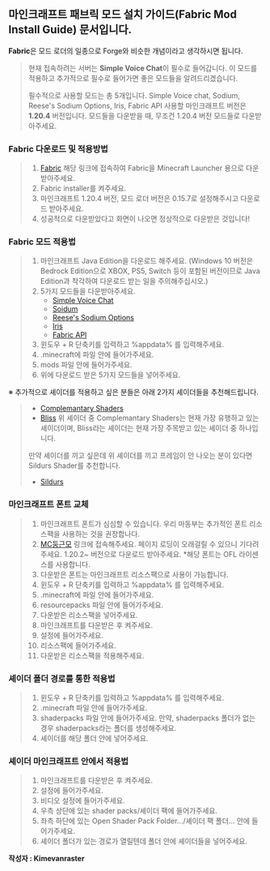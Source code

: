 ## 마인크래프트 패브릭 모드 설치 가이드(Fabric Mod Install Guide) 문서입니다.

**Fabric**은 모드 로더의 일종으로 Forge와 비슷한 개념이라고 생각하시면 됩니다.
> 현재 접속하려는 서버는 **Simple Voice Chat**이 필수로 들어갑니다.
> 이 모드를 적용하고 추가적으로 필수로 들어가면 좋은 모드들을 알려드리겠습니다.
>
> 필수적으로 사용할 모드는 총 5개입니다. Simple Voice chat, Sodium, Reese's Sodium Options, Iris, Fabric API
> 사용할 마인크래프트 버전은 **1.20.4** 버전입니다. 모드들을 다운받을 때, 무조건 1.20.4 버전 모드들로 다운받아주세요.

### Fabric 다운로드 및 적용방법
> 1. [Fabric](https://fabricmc.net/use/installer/) 해당 링크에 접속하여 Fabric을 Minecraft Launcher 용으로 다운받아주세요.
> 2. Fabric installer를 켜주세요.
> 3. 마인크래프트 1.20.4 버전, 모드 로더 버전은 0.15.7로 설정해주시고 다운로드 받아주세요.
> 4. 성공적으로 다운받았다고 화면이 나오면 정상적으로 다운받은 것입니다!

### Fabric 모드 적용법
> 1. 마인크래프트 Java Edition을 다운로드 해주세요. (Windows 10 버전은 Bedrock Edition으로 XBOX, PS5, Switch 등이 포함된 버전이므로 Java Edition과 착각하여 다운로드 받는 일을 주의해주십시오.)
> 2. 5가지 모드들을 다운받아주세요.
>    - [Simple Voice Chat](https://www.curseforge.com/minecraft/mc-mods/simple-voice-chat)
>    - [Soidum](https://www.curseforge.com/minecraft/mc-mods/sodium)
>    - [Reese's Sodium Options](https://www.curseforge.com/minecraft/mc-mods/reeses-sodium-options)
>    - [Iris](https://www.curseforge.com/minecraft/mc-mods/irisshaders)
>    - [Fabric API](https://www.curseforge.com/minecraft/mc-mods/fabric-api)
> 3. 윈도우 + R 단축키를 입력하고 %appdata% 를 입력해주세요.
> 4. .minecraft에 파일 안에 들어가주세요.
> 5. mods 파일 안에 들어가주세요.
> 6. 위에 다운로드 받은 5가지 모드들을 넣어주세요.

※ 추가적으로 셰이더를 적용하고 싶은 분들은 아래 2가지 셰이더들을 추천해드립니다.
> - [Complemantary Shaders](https://www.curseforge.com/minecraft/shaders/complementary-unbound)
> - [Bliss](https://www.curseforge.com/minecraft/shaders/bliss-shader)
> 위 셰이더 중 Complemantary Shaders는 현재 가장 유행하고 있는 셰이더이며, Bliss라는 셰이더는 현재 가장 주목받고 있는 셰이더 중 하나입니다.
> 
> 만약 셰이더를 끼고 싶은데 위 셰이더를 끼고 프레임이 안 나오는 분이 있다면 Sildurs Shader를 추천합니다.
> - [Sildurs](https://www.curseforge.com/minecraft/shaders/sildurs-vibrant-shaders)

### 마인크래프트 폰트 교체
> 1. 마인크래프트 폰트가 심심할 수 있습니다. 우리 마동부는 추가적인 폰트 리소스팩을 사용하는 것을 권장합나다.
> 2. [MC둥근모](https://eatch.dev/mcfont/#/neodgm) 링크에 접속해주세요. 페이지 로딩이 오래걸릴 수 있으니 기다려주세요. 1.20.2~ 버전으로 다운로드 받아주세요.
>    *해당 폰트는 OFL 라이센스를 사용합니다.
> 4. 다운받은 폰트는 마인크래프트 리소스팩으로 사용이 가능합니다.
> 5. 윈도우 + R 단축키를 입력하고 %appdata% 를 입력해주세요.
> 6. .minecraft에 파일 안에 들어가주세요.
> 7. resourcepacks 파일 안에 들어가주세요.
> 8. 다운받은 리소스팩을 넣어주세요.
> 9. 마인크래프트를 다운받은 후 켜주세요.
> 10. 설정에 들어가주세요.
> 11. 리소스팩에 들어가주세요.
> 12. 다운받은 리소스팩을 적용해주세요.

### 셰이더 폴더 경로를 통한 적용법
> 1. 윈도우 + R 단축키를 입력하고 %appdata% 를 입력해주세요.
> 2. .minecraft 파일 안에 들어가주세요.
> 3. shaderpacks 파일 안에 들어가주세요. 만약, shaderpacks 폴더가 없는 경우 shaderpacks라는 폴더를 생성해주세요.
> 4. 셰이더를 해당 폴더 안에 넣어주세요.

### 셰이더 마인크래프트 안에서 적용법
> 1. 마인크래프트를 다운받은 후 켜주세요.
> 2. 설정에 들어가주세요.
> 3. 비디오 설정에 들어가주세요.
> 4. 우측 상단에 있는 shader packs/셰이더 팩에 들어가주세요.
> 5. 좌측 하단에 있는 Open Shader Pack Folder.../셰이더 팩 폴더... 안에 들어가주세요.
> 6. 셰이더 폴더가 있는 경로가 열릴텐데 폴더 안에 셰이더들을 넣어주세요.

**작성자 : Kimevanraster**
